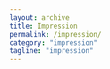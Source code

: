 ```yaml
---
layout: archive
title: Impression
permalink: /impression/
category: "impression"
tagline: "impression"
---
```

